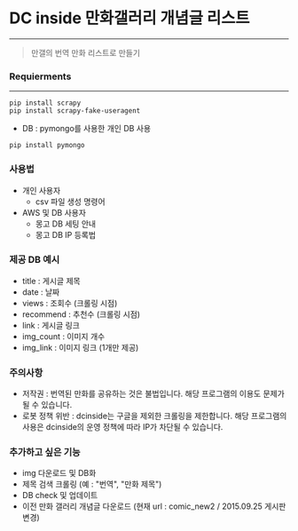 # DC inside 만화갤러리 개념글 리스트
---

> 만갤의 번역 만화 리스트로 만들기


### Requierments
---

```
pip install scrapy
pip install scrapy-fake-useragent
```
- DB : pymongo를 사용한 개인 DB 사용

```
pip install pymongo
```

### 사용법

- 개인 사용자
  - csv 파일 생성 명령어
- AWS 및 DB 사용자
  - 몽고 DB 세팅 안내
  - 몽고 DB IP 등록법


### 제공 DB 예시
- title : 게시글 제목
- date : 날짜
- views : 조회수 (크롤링 시점)
- recommend : 추천수 (크롤링 시점)
- link : 게시글 링크
- img_count : 이미지 개수
- img_link : 이미지 링크 (1개만 제공)


### 주의사항
- 저작권 : 번역된 만화를 공유하는 것은 불법입니다. 해당 프로그램의 이용도 문제가 될 수 있습니다.
- 로봇 정책 위반 : dcinside는 구글을 제외한 크롤링을 제한합니다. 해당 프로그램의 사용은 dcinside의 운영 정책에 따라 IP가 차단될 수 있습니다.


### 추가하고 싶은 기능
- img 다운로드 및 DB화
- 제목 검색 크롤링 (예 : "번역", "만화 제목")
- DB check 및 업데이트
- 이전 만화 갤러리 개념글 다운로드 (현재 url : comic_new2 / 2015.09.25 게시판 변경)
